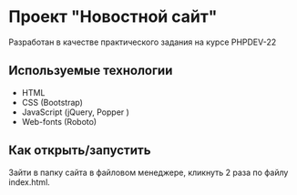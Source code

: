 # Проект "Новостной сайт"
Разработан в качестве практического задания на курсе PHPDEV-22

## Используемые технологии

* HTML
* CSS (Bootstrap)
* JavaScript (jQuery, Popper )
* Web-fonts (Roboto)

## Как открыть/запустить
Зайти в папку сайта в файловом менеджере, кликнуть 2 раза по файлу index.html.
